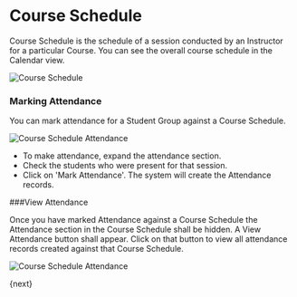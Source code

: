 # Course Schedule

Course Schedule is the schedule of a session conducted by an Instructor for a particular Course.
You can see the overall course schedule in the Calendar view.

<img class="screenshot" alt="Course Schedule" src="/docs/assets/img/education/schedule/course-schedule.png">

### Marking Attendance

You can mark attendance for a Student Group against a Course Schedule.

<img class="screenshot" alt="Course Schedule Attendance" src="/docs/assets/img/education/schedule/course-schedule-att.png">

- To make attendance, expand the attendance section.
- Check the students who were present for that session.
- Click on 'Mark Attendance'. The system will create the Attendance records.

###View Attendance

Once you have marked Attendance against a Course Schedule the Attendance section in the Course Schedule shall be hidden. 
A View Attendance button shall appear. Click on that button to view all attendance records created against that Course Schedule.

<img class="screenshot" alt="Course Schedule Attendance" src="/docs/assets/img/education/schedule/course-schedule-att-1.png">

{next}